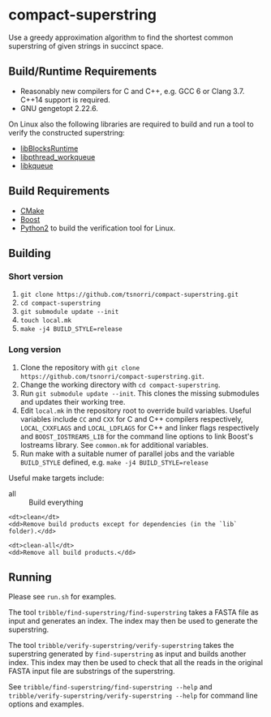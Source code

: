 # compact-superstring

Use a greedy approximation algorithm to find the shortest common superstring of given strings in succinct space.

## Build/Runtime Requirements

- Reasonably new compilers for C and C++, e.g. GCC 6 or Clang 3.7. C++14 support is required.
- GNU gengetopt 2.22.6.

On Linux also the following libraries are required to build and run a tool to verify the constructed superstring:

- [libBlocksRuntime](https://github.com/mheily/blocks-runtime)
- [libpthread_workqueue](https://github.com/mheily/libpwq)
- [libkqueue](https://github.com/mheily/libkqueue)

## Build Requirements

- [CMake](http://cmake.org)
- [Boost](http://www.boost.org)
- [Python2](http://python.org) to build the verification tool for Linux.

## Building

### Short version

1. `git clone https://github.com/tsnorri/compact-superstring.git`
2. `cd compact-superstring`
3. `git submodule update --init`
4. `touch local.mk`
5. `make -j4 BUILD_STYLE=release`

### Long version

1. Clone the repository with `git clone https://github.com/tsnorri/compact-superstring.git`.
2. Change the working directory with `cd compact-superstring`.
3. Run `git submodule update --init`. This clones the missing submodules and updates their working tree.
5. Edit `local.mk` in the repository root to override build variables. Useful variables include `CC` and `CXX` for C and C++ compilers respectively, `LOCAL_CXXFLAGS` and `LOCAL_LDFLAGS` for C++ and linker flags respectively and `BOOST_IOSTREAMS_LIB` for the command line options to link Boost's Iostreams library. See `common.mk` for additional variables.
5. Run make with a suitable numer of parallel jobs and the variable `BUILD_STYLE` defined, e.g. `make -j4 BUILD_STYLE=release`

Useful make targets include:

<dl>
	<dt>all</dt>
	<dd>Build everything</dd>
	
	<dt>clean</dt>
	<dd>Remove build products except for dependencies (in the `lib` folder).</dd>
	
	<dt>clean-all</dt>
	<dd>Remove all build products.</dd>
</dl>


## Running

Please see `run.sh` for examples.

The tool `tribble/find-superstring/find-superstring` takes a FASTA file as input and generates an index. The index may then be used to generate the superstring.

The tool `tribble/verify-superstring/verify-superstring` takes the superstring generated by `find-superstring` as input and builds another index. This index may then be used to check that all the reads in the original FASTA input file are substrings of the superstring.

See `tribble/find-superstring/find-superstring --help` and `tribble/verify-superstring/verify-superstring --help` for command line options and examples.
